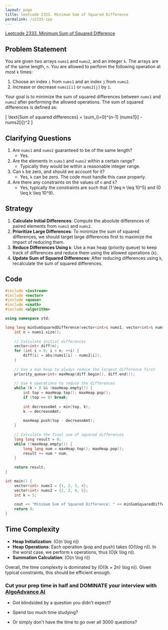 ```yaml
---
layout: page
title: leetcode 2333. Minimum Sum of Squared Difference
permalink: /s2333-cpp
---
```

[Leetcode 2333. Minimum Sum of Squared Difference](https://algoadvance.github.io/algoadvance/l2333)
## Problem Statement
You are given two arrays `nums1` and `nums2`, and an integer `k`. The arrays are of the same length, `n`. You are allowed to perform the following operation at most `k` times:

1. Choose an index `i` from `nums1` and an index `j` from `nums2`.
2. Increase or decrease `nums1[i]` or `nums2[j]` by `1`.

Your goal is to minimize the sum of squared differences between `nums1` and `nums2` after performing the allowed operations. The sum of squared differences is defined as:

\[ \text{Sum of squared differences} = \sum_{i=0}^{n-1} (nums1[i] - nums2[i])^2 \]

## Clarifying Questions
1. Are `nums1` and `nums2` guaranteed to be of the same length? 
   - Yes.
2. Are the elements in `nums1` and `nums2` within a certain range?
   - Typically they would be within a reasonable integer range.
3. Can `k` be zero, and should we account for it?
   - Yes, `k` can be zero. The code must handle this case properly.
4. Are there any constraints on the values of `n` and `k`?
   - Yes, typically the constraints are such that \(1 \leq n \leq 10^5\) and \(0 \leq k \leq 10^9\).

## Strategy
1. **Calculate Initial Differences**: Compute the absolute differences of paired elements from `nums1` and `nums2`.
2. **Prioritize Large Differences**: To minimize the sum of squared differences, we should target large differences first to maximize the impact of reducing them.
3. **Reduce Differences Using `k`**: Use a max heap (priority queue) to keep track of differences and reduce them using the allowed operations (`k`).
4. **Update Sum of Squared Differences**: After reducing differences using `k`, recalculate the sum of squared differences.

## Code

```cpp
#include <iostream>
#include <vector>
#include <queue>
#include <cmath>
#include <algorithm>

using namespace std;

long long minSumSquaredDifference(vector<int>& nums1, vector<int>& nums2, int k) {
    int n = nums1.size();
    
    // Calculate initial differences
    vector<int> diff(n);
    for (int i = 0; i < n; ++i) {
        diff[i] = abs(nums1[i] - nums2[i]);
    }
    
    // Use a max heap to always reduce the largest difference first
    priority_queue<int> maxHeap(diff.begin(), diff.end());
    
    // Use k operations to reduce the differences
    while (k > 0 && !maxHeap.empty()) {
        int top = maxHeap.top(); maxHeap.pop();
        if (top == 0) break;
        
        int decreaseAmt = min(top, k);
        k -= decreaseAmt;
        
        maxHeap.push(top - decreaseAmt);
    }
    
    // Calculate the final sum of squared differences
    long long result = 0;
    while (!maxHeap.empty()) {
        long long num = maxHeap.top(); maxHeap.pop();
        result += num * num;
    }
    
    return result;
}

int main() {
    vector<int> nums1 = {1, 2, 3, 4};
    vector<int> nums2 = {2, 3, 4, 5};
    int k = 5;
    
    cout << "Minimum Sum of Squared Difference: " << minSumSquaredDifference(nums1, nums2, k) << endl;
    return 0;
}
```

## Time Complexity
- **Heap Initialization**: \(O(n \log n)\)
- **Heap Operations**: Each operation (pop and push) takes \(O(\log n)\). In the worst case, we perform `k` operations, thus \(O(k \log n)\).
- **Summation Calculation**: \(O(n \log n)\)

Overall, the time complexity is dominated by \(O((k + 2n) \log n)\). Given typical constraints, this should be efficient enough.


### Cut your prep time in half and DOMINATE your interview with [AlgoAdvance AI](https://algoAdvance.com)

- Got blindsided by a question you didn't expect?

- Spend too much time studying?

- Or simply don't have the time to go over all 3000 questions?


